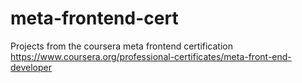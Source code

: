 # meta-frontend-cert
Projects from the coursera meta frontend certification https://www.coursera.org/professional-certificates/meta-front-end-developer
